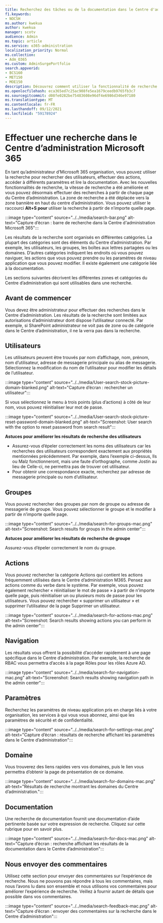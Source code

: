 ```yaml
---
title: Recherchez des tâches ou de la documentation dans le Centre d'administration Microsoft 365
f1.keywords:
- NOCSH
ms.author: kwekua
author: kwekua
manager: scotv
audience: Admin
ms.topic: article
ms.service: o365-administration
localization_priority: Normal
ms.collection:
- Adm_O365
ms.custom: AdminSurgePortfolio
search.appverid:
- BCS160
- MET150
- MOE150
description: Découvrez comment utiliser la fonctionnalité de recherche dans le Centre d’administration pour obtenir des résultats meilleurs et plus rapides.
ms.openlocfilehash: eca365ed7c25ac908fe5ea1679ceedb9765fb3c7
ms.sourcegitcommit: d08fe0282be75483608e96df4e6986d346e97180
ms.translationtype: MT
ms.contentlocale: fr-FR
ms.lasthandoff: 09/12/2021
ms.locfileid: "59178924"
---
```

# <a name="search-in-the-microsoft-365-admin-center"></a>Effectuer une recherche dans le Centre d’administration Microsoft 365

En tant qu’administrateur d’Microsoft 365 organisation, vous pouvez utiliser la recherche pour rechercher des utilisateurs, effectuer des actions, accéder à différents paramètres et lire la documentation. Avec les nouvelles fonctionnalités de recherche, la vitesse de recherche a été améliorée et vous pouvez désormais effectuer des recherches à partir de chaque page du Centre d’administration. La zone de recherche a été déplacée vers la zone bannière en haut du centre d’administration. Vous pouvez utiliser le raccourci **Alt+S pour** utiliser la recherche à partir de n’importe quelle page.

:::image type="content" source="../../media/search-bar.png" alt-text="Capture d’écran : barre de recherche dans la Centre d'administration Microsoft 365":::

Les résultats de la recherche sont organisés en différentes catégories. La plupart des catégories sont des éléments du Centre d’administration. Par exemple, les utilisateurs, les groupes, les boîtes aux lettres partagées ou les domaines. D’autres catégories indiquent les endroits où vous pouvez naviguer, les actions que vous pouvez prendre ou les paramètres de niveau application que vous pouvez modifier. Il existe également une catégorie liée à la documentation.

Les sections suivantes décrivent les différentes zones et catégories du Centre d’administration qui sont utilisables dans une recherche.

## <a name="before-you-begin"></a>Avant de commencer

Vous devez être administrateur pour effectuer des recherches dans le Centre d’administration. Les résultats de la recherche sont limitées aux autorisations d’administrateur dont dispose l’utilisateur connecté. Par exemple, si SharePoint administrateur ne voit pas de zone ou de catégorie dans le Centre d’administration, il ne la verra pas dans la recherche.

## <a name="users"></a>Utilisateurs

Les utilisateurs peuvent être trouvés par nom d’affichage, nom, prénom, nom d’utilisateur, adresse de messagerie principale ou alias de messagerie. Sélectionnez la modification du nom de l’utilisateur pour modifier les détails de l’utilisateur.

:::image type="content" source="../../media/User-search-stock-picture-domain-blanked.png" alt-text="Capture d’écran : rechercher un utilisateur":::

Si vous sélectionnez le menu à trois points (plus d’actions) à côté de leur nom, vous pouvez réinitialiser leur mot de passe.

:::image type="content" source="../../media/User-search-stock-picture-reset-password-domain-blanked.png" alt-text="Screenshot: User search with the option to reset password from search result":::

**Astuces pour améliorer les résultats de recherche des utilisateurs**

- Assurez-vous d’épeler correctement les noms des utilisateurs car les recherches des utilisateurs correspondent exactement aux propriétés mentionnées précédemment. Par exemple, dans l’exemple ci-dessus, Ils ou Malz fonctionneront, mais une faute d’orthographe, comme Jostin au lieu de Celle-ci, ne permettra pas de trouver cet utilisateur.
- Pour obtenir une correspondance exacte, recherchez par adresse de messagerie principale ou nom d’utilisateur.

## <a name="groups"></a>Groupes

Vous pouvez rechercher des groupes par nom de groupe ou adresse de messagerie de groupe. Vous pouvez sélectionner le groupe et le modifier à partir de n’importe quelle page.

:::image type="content" source="../../media/search-for-groups-mac.png" alt-text="Screenshot: Search results for groups in the admin center":::

**Astuces pour améliorer les résultats de recherche de groupe**

Assurez-vous d’épeler correctement le nom du groupe.

## <a name="actions"></a>Actions

Vous pouvez rechercher la catégorie Actions qui contient les actions fréquemment utilisées dans le Centre d’administration M365. Pensez aux actions comme du verbe dans le système. Par exemple, vous pouvez également rechercher « réinitialiser le mot de passe » à partir de n’importe quelle page, puis réinitialiser un ou plusieurs mots de passe pour les utilisateurs. Vous pouvez rechercher « supprimer un utilisateur » et supprimer l’utilisateur de la page Supprimer un utilisateur.

:::image type="content" source="../../media/search-for-actions-mac.png" alt-text="Screenshot: Search results showing actions you can perform in the admin center":::

## <a name="navigation"></a>Navigation

Les résultats vous offrent la possibilité d’accéder rapidement à une page spécifique dans le Centre d’administration. Par exemple, la recherche de RBAC vous permettra d’accès à la page Rôles pour les rôles Azure AD.

:::image type="content" source="../../media/search-for-navigation-mac.png" alt-text="Screenshot: Search results showing navigation path in the admin center":::

## <a name="settings"></a>Paramètres

Recherchez les paramètres de niveau application pris en charge liés à votre organisation, les services à qui vous vous abonnez, ainsi que les paramètres de sécurité et de confidentialité.

:::image type="content" source="../../media/search-for-settings-mac.png" alt-text="Capture d’écran : résultats de recherche affichant les paramètres dans le Centre d’administration":::

## <a name="domain"></a>Domaine

Vous trouverez des liens rapides vers vos domaines, puis le lien vous permettra d’obtenir la page de présentation de ce domaine.

:::image type="content" source="../../media/search-for-domains-mac.png" alt-text="Résultats de recherche montrant les domaines du Centre d’administration.":::

## <a name="documentation"></a>Documentation

Une recherche de documentation fournit une documentation d’aide pertinente basée sur votre expression de recherche. Cliquez sur cette rubrique pour en savoir plus.

:::image type="content" source="../../media/search-for-docs-mac.png" alt-text="Capture d’écran : recherche affichant les résultats de la documentation dans le Centre d’administration":::

## <a name="send-us-feedback"></a>Nous envoyer des commentaires

Utilisez cette section pour envoyer des commentaires sur l’expérience de recherche. Nous ne pouvons pas répondre à tous les commentaires, mais nous l’avons lu dans son ensemble et nous utilisons vos commentaires pour améliorer l’expérience de recherche. Veillez à fournir autant de détails que possible dans vos commentaires.

:::image type="content" source="../../media/search-feedback-mac.png" alt-text="Capture d’écran : envoyer des commentaires sur la recherche dans le Centre d’administration":::